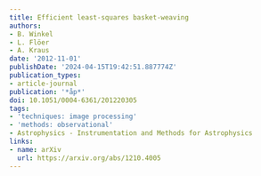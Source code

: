 ```yaml
---
title: Efficient least-squares basket-weaving
authors:
- B. Winkel
- L. Flöer
- A. Kraus
date: '2012-11-01'
publishDate: '2024-04-15T19:42:51.887774Z'
publication_types:
- article-journal
publication: '*åp*'
doi: 10.1051/0004-6361/201220305
tags:
- 'techniques: image processing'
- 'methods: observational'
- Astrophysics - Instrumentation and Methods for Astrophysics
links:
- name: arXiv
  url: https://arxiv.org/abs/1210.4005
---
```

